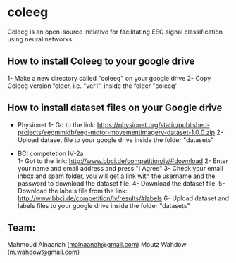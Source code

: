 # coleeg
Coleeg is an open-source initiative for facilitating EEG signal classification using neural networks.

## How to install Coleeg to your google drive

  1- Make a new directory called "coleeg" on your google drive
  2- Copy Coleeg version folder, i.e. "ver1", inside the folder "coleeg'

## How to install dataset files on your Google drive

  * Physionet
    1- Go to the link: https://physionet.org/static/published-projects/eegmmidb/eeg-motor-movementimagery-dataset-1.0.0.zip
    2- Upload dataset file to your google drive inside the folder "datasets"

  * BCI competetion IV-2a  
    1- Got to the link: http://www.bbci.de/competition/iv/#download
    2- Enter your name and email address and press "I Agree"
    3- Check your email inbox and spam folder, you will get a link with the username and the password to download the dataset file.
    4- Download the dataset file.
    5- Download the labels file from the link: http://www.bbci.de/competition/iv/results/#labels
    6- Upload dataset and labels files to your google drive inside the folder "datasets"
    
## Team:

Mahmoud Alnaanah (malnaanah@gmail.com)
Moutz Wahdow (m.wahdow@gmail.com)
